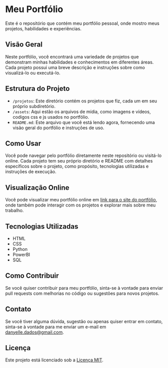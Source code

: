 # Meu Portfólio

Este é o repositório que contém meu portfólio pessoal, onde mostro meus projetos, habilidades e experiências.

## Visão Geral

Neste portfólio, você encontrará uma variedade de projetos que demonstram minhas habilidades e conhecimentos em diferentes áreas. Cada projeto possui uma breve descrição e instruções sobre como visualizá-lo ou executá-lo.

## Estrutura do Projeto

- `/projetos`: Este diretório contém os projetos que fiz, cada um em seu próprio subdiretório.
- `/assets`: Aqui estão os arquivos de mídia, como imagens e vídeos, codigos css e js usados no portfólio.
- `README.md`: Este arquivo que você está lendo agora, fornecendo uma visão geral do portfólio e instruções de uso.

## Como Usar

Você pode navegar pelo portfólio diretamente neste repositório ou visitá-lo online. Cada projeto tem seu próprio diretório e README com detalhes específicos sobre o projeto, como propósito, tecnologias utilizadas e instruções de execução.

## Visualização Online

Você pode visualizar meu portfólio online em [link para o site do portfólio](URL), onde também pode interagir com os projetos e explorar mais sobre meu trabalho.

## Tecnologias Utilizadas

- HTML
- CSS
- Python
- PowerBI
- SQL

## Como Contribuir

Se você quiser contribuir para meu portfólio, sinta-se à vontade para enviar pull requests com melhorias no código ou sugestões para novos projetos.

## Contato

Se você tiver alguma dúvida, sugestão ou apenas quiser entrar em contato, sinta-se à vontade para me enviar um e-mail em [danyelle.dados@gmail.com](mailto:seu@email.com).

## Licença

Este projeto está licenciado sob a [Licença MIT](LICENSE).